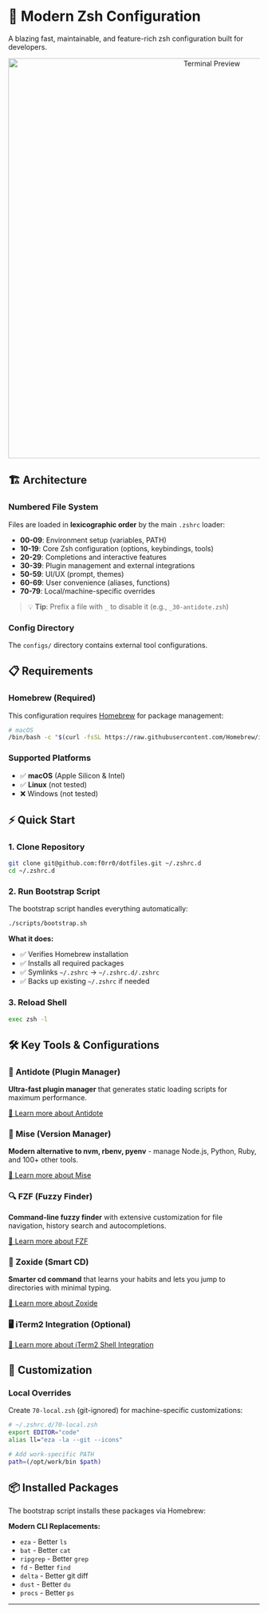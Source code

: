 # 🚀 Modern Zsh Configuration

A blazing fast, maintainable, and feature-rich zsh configuration built for developers.

<p align="center">
  <img src="https://github.com/user-attachments/assets/37e0c593-28fb-4c1d-bd0b-20144c08419e" alt="Terminal Preview" width="800">
</p>

## 🏗️ Architecture

### Numbered File System

Files are loaded in **lexicographic order** by the main `.zshrc` loader:

- **00-09**: Environment setup (variables, PATH)
- **10-19**: Core Zsh configuration (options, keybindings, tools)
- **20-29**: Completions and interactive features
- **30-39**: Plugin management and external integrations
- **50-59**: UI/UX (prompt, themes)
- **60-69**: User convenience (aliases, functions)
- **70-79**: Local/machine-specific overrides

> 💡 **Tip**: Prefix a file with `_` to disable it (e.g., `_30-antidote.zsh`)

### Config Directory

The `configs/` directory contains external tool configurations.

## 📋 Requirements

### Homebrew (Required)

This configuration requires [Homebrew](https://brew.sh/) for package management:

```bash
# macOS
/bin/bash -c "$(curl -fsSL https://raw.githubusercontent.com/Homebrew/install/HEAD/install.sh)"
```

### Supported Platforms

- ✅ **macOS** (Apple Silicon & Intel)
- ✅ **Linux** (not tested)
- ❌ Windows (not tested)

## ⚡ Quick Start

### 1. Clone Repository

```bash
git clone git@github.com:f0rr0/dotfiles.git ~/.zshrc.d
cd ~/.zshrc.d
```

### 2. Run Bootstrap Script

The bootstrap script handles everything automatically:

```bash
./scripts/bootstrap.sh
```

**What it does:**
- ✅ Verifies Homebrew installation
- ✅ Installs all required packages
- ✅ Symlinks `~/.zshrc` → `~/.zshrc.d/.zshrc`
- ✅ Backs up existing `~/.zshrc` if needed

### 3. Reload Shell

```bash
exec zsh -l
```

## 🛠️ Key Tools & Configurations

### 🔌 Antidote (Plugin Manager)

**Ultra-fast plugin manager** that generates static loading scripts for maximum performance.

[📖 Learn more about Antidote](https://getantidote.github.io/)

### 🔄 Mise (Version Manager)

**Modern alternative to nvm, rbenv, pyenv** - manage Node.js, Python, Ruby, and 100+ other tools.

[📖 Learn more about Mise](https://mise.jdx.dev/)

### 🔍 FZF (Fuzzy Finder)

**Command-line fuzzy finder** with extensive customization for file navigation, history search and autocompletions.

[📖 Learn more about FZF](https://github.com/junegunn/fzf)

### 🏃 Zoxide (Smart CD)

**Smarter cd command** that learns your habits and lets you jump to directories with minimal typing.

[📖 Learn more about Zoxide](https://github.com/ajeetdsouza/zoxide)

### 🖥️ iTerm2 Integration (Optional)

[📖 Learn more about iTerm2 Shell Integration](https://iterm2.com/documentation-shell-integration.html#install-by-hand)

## 🎨 Customization

### Local Overrides

Create `70-local.zsh` (git-ignored) for machine-specific customizations:

```bash
# ~/.zshrc.d/70-local.zsh
export EDITOR="code"
alias ll="eza -la --git --icons"

# Add work-specific PATH
path=(/opt/work/bin $path)
```

## 📦 Installed Packages

The bootstrap script installs these packages via Homebrew:

**Modern CLI Replacements:**
- `eza` - Better `ls`
- `bat` - Better `cat`  
- `ripgrep` - Better `grep`
- `fd` - Better `find`
- `delta` - Better git diff
- `dust` - Better `du`
- `procs` - Better `ps`

---
